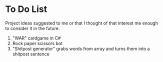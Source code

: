 # To Do List

Project ideas suggested to me or that I thought of that interest me enough to consider it in the future.

1. "WAR" cardgame in C#
2.  Rock paper scissors bot
3.  "Shitpost generator" grabs words from array and turns them into a shitpost sentence
